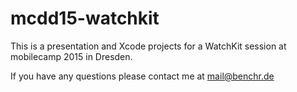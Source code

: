 # mcdd15-watchkit

This is a presentation and Xcode projects for a WatchKit session at mobilecamp 2015 in Dresden.

If you have any questions please contact me at mail@benchr.de
